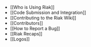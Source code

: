 * [[Who is Using Riak]]
* [[Code Submission and Integration]]
* [[Contributing to the Riak Wiki]]
* [[Contributors]]
* [[How to Report a Bug]]
* [[Riak Recaps]]
* [[Logos]]
